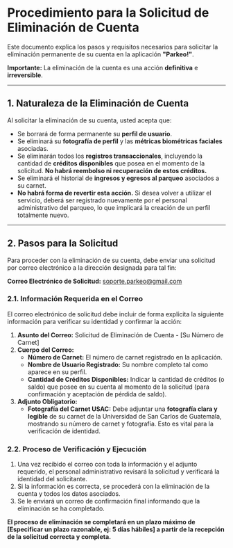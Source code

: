 # Procedimiento para la Solicitud de Eliminación de Cuenta

Este documento explica los pasos y requisitos necesarios para solicitar la eliminación permanente de su cuenta en la aplicación **"Parkeo!"**.

**Importante:** La eliminación de la cuenta es una acción **definitiva** e **irreversible**.

---

## 1. Naturaleza de la Eliminación de Cuenta

Al solicitar la eliminación de su cuenta, usted acepta que:

* Se borrará de forma permanente su **perfil de usuario**.
* Se eliminará su **fotografía de perfil** y las **métricas biométricas faciales** asociadas.
* Se eliminarán todos los **registros transaccionales**, incluyendo la cantidad de **créditos disponibles** que posea en el momento de la solicitud. **No habrá reembolso ni recuperación de estos créditos.**
* Se eliminará el historial de **ingresos y egresos al parqueo** asociados a su carnet.
* **No habrá forma de revertir esta acción.** Si desea volver a utilizar el servicio, deberá ser registrado nuevamente por el personal administrativo del parqueo, lo que implicará la creación de un perfil totalmente nuevo.

---

## 2. Pasos para la Solicitud

Para proceder con la eliminación de su cuenta, debe enviar una solicitud por correo electrónico a la dirección designada para tal fin:

**Correo Electrónico de Solicitud:** soporte.parkeo@gmail.com

### 2.1. Información Requerida en el Correo

El correo electrónico de solicitud debe incluir de forma explícita la siguiente información para verificar su identidad y confirmar la acción:

1.  **Asunto del Correo:** Solicitud de Eliminación de Cuenta - [Su Número de Carnet]
2.  **Cuerpo del Correo:**
    * **Número de Carnet:** El número de carnet registrado en la aplicación.
    * **Nombre de Usuario Registrado:** Su nombre completo tal como aparece en su perfil.
    * **Cantidad de Créditos Disponibles:** Indicar la cantidad de créditos (o saldo) que posee en su cuenta al momento de la solicitud (para confirmación y aceptación de pérdida de saldo).
3.  **Adjunto Obligatorio:**
    * **Fotografía del Carnet USAC:** Debe adjuntar una **fotografía clara y legible** de su carnet de la Universidad de San Carlos de Guatemala, mostrando su número de carnet y fotografía. Esto es vital para la verificación de identidad.

### 2.2. Proceso de Verificación y Ejecución

1.  Una vez recibido el correo con toda la información y el adjunto requerido, el personal administrativo revisará la solicitud y verificará la identidad del solicitante.
2.  Si la información es correcta, se procederá con la eliminación de la cuenta y todos los datos asociados.
3.  Se le enviará un correo de confirmación final informando que la eliminación se ha completado.


**El proceso de eliminación se completará en un plazo máximo de [Especificar un plazo razonable, ej: 5 días hábiles] a partir de la recepción de la solicitud correcta y completa.**
